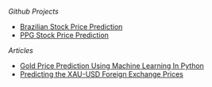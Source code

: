 *Github Projects*
- [Brazilian Stock Price Prediction](https://github.com/PedroHCouto/UDACITY-ML-Engineer-Nanodegree-Project/blob/main/README.md)
- [PPG Stock Price Prediction](https://github.com/jayellho/AWS-ML-eng-capstone)

*Articles*
- [Gold Price Prediction Using Machine Learning In Python](https://blog.quantinsti.com/gold-price-prediction-using-machine-learning-python/)
- [Predicting the XAU-USD Foreign Exchange Prices](https://bengielynmae.github.io/portfolio/6forex)
